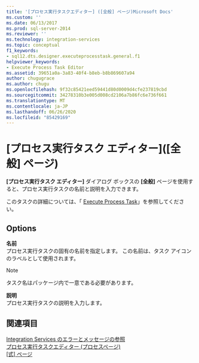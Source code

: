 ```yaml
---
title: '[プロセス実行タスクエディター] ([全般] ページ)Microsoft Docs'
ms.custom: ''
ms.date: 06/13/2017
ms.prod: sql-server-2014
ms.reviewer: ''
ms.technology: integration-services
ms.topic: conceptual
f1_keywords:
- sql12.dts.designer.executeprocesstask.general.f1
helpviewer_keywords:
- Execute Process Task Editor
ms.assetid: 39651a0a-3a83-40f4-b8eb-b8b869607a94
author: chugugrace
ms.author: chugu
ms.openlocfilehash: 9f32c85421eed59441d80d0009d4cfe237819cbd
ms.sourcegitcommit: 34278310b3e005d008cd2106a7b86fc6e736f661
ms.translationtype: MT
ms.contentlocale: ja-JP
ms.lasthandoff: 06/26/2020
ms.locfileid: "85429169"
---
```

# <a name="execute-process-task-editor-general-page"></a>[プロセス実行タスク エディター]\([全般] ページ)
  **[プロセス実行タスク エディター]** ダイアログ ボックスの **[全般]** ページを使用すると、プロセス実行タスクの名前と説明を入力できます。  
  
 このタスクの詳細については、「 [Execute Process Task](control-flow/execute-process-task.md)」を参照してください。  
  
## <a name="options"></a>Options  
 **名前**  
 プロセス実行タスクの固有の名前を指定します。 この名前は、タスク アイコンのラベルとして使用されます。  
  
> [!NOTE]  
>  タスク名はパッケージ内で一意である必要があります。  
  
 **説明**  
 プロセス実行タスクの説明を入力します。  
  
## <a name="see-also"></a>関連項目  
 [Integration Services のエラーとメッセージの参照](../../2014/integration-services/integration-services-error-and-message-reference.md)   
 [プロセス実行タスクエディター &#40;プロセスページ&#41;](../../2014/integration-services/execute-process-task-editor-process-page.md)   
 [[式] ページ](expressions/expressions-page.md)  
  
  
